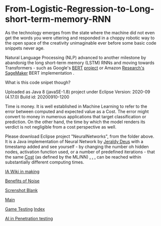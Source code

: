 # From-Logistic-Regression-to-Long-short-term-memory-RNN
As the technology emerges from the state where the machine did not even get the words you were uttering and responded in a choppy robotic way to the open space of the creativity unimaginable ever before some basic code snippets never age. 

Natural Language Processing (NLP) advanced to another milestone by abandonig the long short-term memory (LSTM) RNNs and moving towards Transformers - such as Google's [BERT](https://en.wikipedia.org/wiki/BERT_(language_model)) [project](https://github.com/google-research/bert) or Amazon [Research's](https://s3-us-west-2.amazonaws.com/openai-assets/research-covers/language-unsupervised/language_understanding_paper.pdf) [SageMaker](https://aws.amazon.com/blogs/machine-learning/fine-tuning-a-pytorch-bert-model-and-deploying-it-with-amazon-elastic-inference-on-amazon-sagemaker/) BERT implementation .


What is this code snipet though?

Uploaded as Java 8 (javaSE-1.8) project under Eclipse Version: 2020-09 (4.17.0) Build id: 20200910-1200
 
Time is money. It is well established in Machine Learning to refer to the error between computed and expected value as a Cost. 
The error might convert to money in numerous applications that target classification or prediction. 
On the other hand, the time by which the model renders its verdict is not negligible from a cost perspective as well.
  
Please download Eclipse project "NeuralNetworks", from the folder above. It is a Java implementation of Neural Network by [Jeraldy Deus](https://medium.com/coinmonks/implementing-an-artificial-neural-network-in-pure-java-no-external-dependencies-975749a38114) with a timestamp added 
and see yourself - by changing the number oh hidden nodes, activation function used, or a number of predefined iterations -
that the same [Cost](https://en.wikipedia.org/wiki/Loss_function) (as defined by the ML/NN) [.](http://reed.cs.depaul.edu/peterh/class/csc380/sessions/week10.html?print-pdf) [.](https://www.cs.utexas.edu/~bornholt/post/synthesis-explained.html) [.](http://alumni.soe.ucsc.edu/~pkaragia/snippets.html) can be reached within substantially different computing times. 
   
    
[IA Wiki in making](https://github.com/GregLinthicum/From-Logistic-Regression-to-Long-short-term-memory-RNN/wiki)

[Benefits of Noise](https://github.com/GregLinthicum/From-Logistic-Regression-to-Long-short-term-memory-RNN/wiki/Noise-increases-precision!--A-proven-engineering-principle.---EXPLAINED#adding-the-noise-solves-serious-technical-limitation-a-low-precision)

[Screnshot Blank](https://github.com/GregLinthicum/From-Logistic-Regression-to-Long-short-term-memory-RNN/wiki/Screenshot-security)


[Main](https://github.com/GregLinthicum/From-Logistic-Regression-to-Long-short-term-memory-RNN) 

[Game Testing](https://github.com/GregLinthicum/From-Logistic-Regression-to-Long-short-term-memory-RNN/wiki/Game-Testing)
[Index](https://github.com/GregLinthicum/From-Logistic-Regression-to-Long-short-term-memory-RNN/wiki/Index)

[AI in Penetration testing](https://github.com/GregLinthicum/From-Logistic-Regression-to-Long-short-term-memory-RNN/wiki/AI-in-Security-and-Network-Testing)
